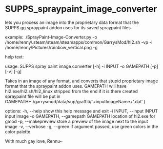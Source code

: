 # SUPPS_spraypaint_image_converter
lets you process an image into the proprietary data format that the SUPPS.gg spraypaint addon uses for its saved spraypaint files

example:
./SprayPaint-Image-Converter.py -o /home/renny/.steam/steam/steamapps/common/GarrysMod/hl2.sh -vp -i /home/renny/Pictures/rainbow_vertical.png -g

help text:

usage: SUPPS spray paint image converter [-h] -i INPUT -o GAMEPATH [-p] [-v]
                                         [-g]

Takes in an image of any format, and converts that stupid proprietary image
format that the spraypaint addon uses. GAMEPATH will have
hl2.exe/hl2.sh/hl2_linux stripped from the end if it is there created
spraypaint file will be put in
GAMEPATH+'/garrysmod/data/sup/graffiti/'+inputImageName+'.dat' )

options:
  -h, --help            show this help message and exit
  -i INPUT, --input INPUT
                        input image
  -o GAMEPATH, --gamepath GAMEPATH
                        location of hl2.exe for gmod
  -p, --makepreview     store a preview of the image next to the input image
  -v, --verbose
  -g, --green           if argument passed, use green colors in the color
                        palette

With much gay love, Rennu~
